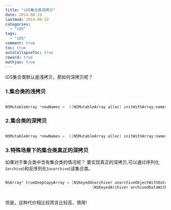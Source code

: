 ```yaml
---
title: "iOS集合类深拷贝"
date: 2014-08-19
lastmod: 2014-08-19
categories:
  - "iOS"
tags:
  - "iOS"
comment: true
toc: true
autoCollapseToc: true
reward: true
mathjax: true
---
```


iOS集合类默认是浅拷贝，那如何深拷贝呢？


### 1.集合类的浅拷贝
``` objective-c

NSMutableArray *newNames =  [[NSMutableArray alloc] initWithArray:names];

```

### 2.集合类的深拷贝
``` objective-c

NSMutableArray *newNames =  [[NSMutableArray alloc] initWithArray:names copyItems:YES];

```

### 3.特殊场景下的集合类真正的深拷贝
如果对于集合类中含有集合类的情况呢？
要实现真正的深拷贝,可以通过序列化(`archive`)和反序列化(`unarchive`)该集合类。

``` objective-c

NSArray* trueDeepCopyArray = [NSKeyedUnarchiver unarchiveObjectWithData:
                                      [NSKeyedArchiver archivedDataWithRootObject:names]];
                                      
```                                      

但是，这种代价相比较而言比较高，慎用!
